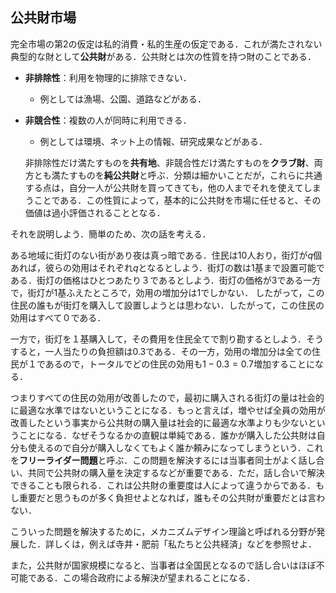 ## 公共財市場
完全市場の第2の仮定は私的消費・私的生産の仮定である．これが満たされない典型的な財として**公共財**がある．公共財とは次の性質を持つ財のことである．
 
- **非排除性**：利用を物理的に排除できない．

  - 例としては漁場、公園、道路などがある．
 
- **非競合性**：複数の人が同時に利用できる．
 
  -  例としては環境、ネット上の情報、研究成果などがある．

  非排除性だけ満たすものを**共有地**、非競合性だけ満たすものを**クラブ財**、両方とも満たすものを**純公共財**と呼ぶ．分類は細かいことだが，これらに共通する点は，自分一人が公共財を買ってきても，他の人までそれを使えてしまうことである．この性質によって，基本的に公共財を市場に任せると、その価値は過小評価されることとなる．
 

それを説明しよう．簡単のため、次の話を考える．

ある地域に街灯のない街があり夜は真っ暗である．住民は10人おり，街灯が$q$個あれば，彼らの効用はそれぞれ$q$となるとしよう．街灯の数は$1$基まで設置可能である．街灯の価格はひとつあたり３であるとしよう．街灯の価格が3である一方で，街灯が1基ふえたところで，効用の増加分は1でしかない．
 したがって，この住民の誰もが街灯を購入して設置しようとは思わない．したがって，この住民の効用はすべて０である．

 一方で，街灯を１基購入して，その費用を住民全てで割り勘するとしよう．そうすると，一人当たりの負担額は0.3である．その一方，効用の増加分は全ての住民が１であるので，トータルでどの住民の効用も$1-0.3=0.7$増加することになる．
 
 つまりすべての住民の効用が改善したので，最初に購入される街灯の量は社会的に最適な水準ではないということになる．もっと言えば，増やせば全員の効用が改善したという事実から公共財の購入量は社会的に最適な水準よりも少ないということになる．なぜそうなるかの直観は単純である．誰かが購入した公共財は自分も使えるので自分が購入しなくてもよく誰か頼みになってしまうという．これを**フリーライダー問題**と呼ぶ．この問題を解決するには当事者同士がよく話し合い、共同で公共財の購入量を決定するなどが重要である．ただ，話し合いで解決できることも限られる．これは公共財の重要度は人によって違うからである．もし重要だと思うものが多く負担せよとなれば，誰もその公共財が重要だとは言わない．

 こういった問題を解決するために，メカニズムデザイン理論と呼ばれる分野が発展した．詳しくは，例えば寺井・肥前「私たちと公共経済」などを参照せよ．
 
  また，公共財が国家規模になると、当事者は全国民となるので話し合いはほぼ不可能である．この場合政府による解決が望まれることになる．
